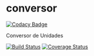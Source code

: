 # conversor

[![Codacy Badge](https://api.codacy.com/project/badge/Grade/d2ec5cafd0f5428a860b4f47328dd87f)](https://www.codacy.com/app/otojunior/conversor?utm_source=github.com&amp;utm_medium=referral&amp;utm_content=otojunior/conversor&amp;utm_campaign=badger)

Conversor de Unidades

[![Build Status](https://travis-ci.org/otojunior/conversor.svg?branch=master)](https://travis-ci.org/otojunior/conversor)
[![Coverage Status](https://coveralls.io/repos/github/otojunior/conversor/badge.svg?branch=master)](https://coveralls.io/github/otojunior/conversor?branch=master)
